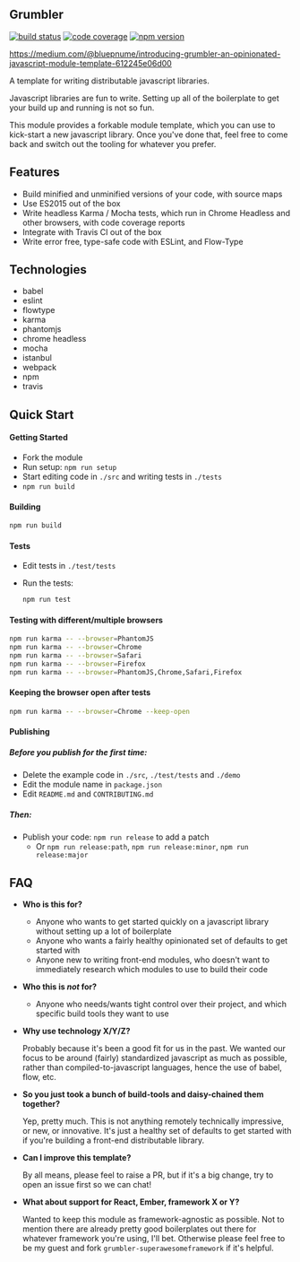 Grumbler
--------

[![build status][build-badge]][build]
[![code coverage][coverage-badge]][coverage]
[![npm version][version-badge]][package]

[build-badge]: https://img.shields.io/github/workflow/status/krakenjs/grumbler/build?logo=github&style=flat-square
[build]: https://github.com/krakenjs/grumbler/actions?query=workflow%3Abuild
[coverage-badge]: https://img.shields.io/codecov/c/github/krakenjs/grumbler.svg?style=flat-square
[coverage]: https://codecov.io/github/krakenjs/grumbler/
[version-badge]: https://img.shields.io/npm/v/grumbler.svg?style=flat-square
[package]: https://www.npmjs.com/package/grumbler

https://medium.com/@bluepnume/introducing-grumbler-an-opinionated-javascript-module-template-612245e06d00

A template for writing distributable javascript libraries.

Javascript libraries are fun to write. Setting up all of the boilerplate to get your build up and running is not so fun.

This module provides a forkable module template, which you can use to kick-start a new javascript library. Once you've done that, feel free to come back and switch out the tooling for whatever you prefer.

Features
--------

- Build minified and unminified versions of your code, with source maps
- Use ES2015 out of the box
- Write headless Karma / Mocha tests, which run in Chrome Headless and other browsers, with code coverage reports
- Integrate with Travis CI out of the box
- Write error free, type-safe code with ESLint, and Flow-Type

Technologies
------------

- babel
- eslint
- flowtype
- karma
- phantomjs
- chrome headless
- mocha
- istanbul
- webpack
- npm
- travis

Quick Start
-----------

#### Getting Started

- Fork the module
- Run setup: `npm run setup`
- Start editing code in `./src` and writing tests in `./tests`
- `npm run build`

#### Building

```bash
npm run build
```

#### Tests

- Edit tests in `./test/tests`
- Run the tests:

  ```bash
  npm run test
  ```

#### Testing with different/multiple browsers

```bash
npm run karma -- --browser=PhantomJS
npm run karma -- --browser=Chrome
npm run karma -- --browser=Safari
npm run karma -- --browser=Firefox
npm run karma -- --browser=PhantomJS,Chrome,Safari,Firefox
```

#### Keeping the browser open after tests

```bash
npm run karma -- --browser=Chrome --keep-open
```

#### Publishing

##### Before you publish for the first time:

- Delete the example code in `./src`, `./test/tests` and `./demo`
- Edit the module name in `package.json`
- Edit `README.md` and `CONTRIBUTING.md`

##### Then:

- Publish your code: `npm run release` to add a patch
  - Or `npm run release:path`, `npm run release:minor`, `npm run release:major`

FAQ
---

- **Who is this for?**
  - Anyone who wants to get started quickly on a javascript library without setting up a lot of boilerplate
  - Anyone who wants a fairly healthy opinionated set of defaults to get started with
  - Anyone new to writing front-end modules, who doesn't want to immediately research which modules to use to build their code

- **Who this is *not* for?**
  - Anyone who needs/wants tight control over their project, and which specific build tools they want to use

- **Why use technology X/Y/Z?**

  Probably because it's been a good fit for us in the past. We wanted our focus to be around (fairly) standardized
  javascript as much as possible, rather than compiled-to-javascript languages, hence the use of babel, flow, etc.

- **So you just took a bunch of build-tools and daisy-chained them together?**

  Yep, pretty much. This is not anything remotely technically impressive, or new, or innovative. It's just a healthy
  set of defaults to get started with if you're building a front-end distributable library.

- **Can I improve this template?**

  By all means, please feel to raise a PR, but if it's a big change, try to open an issue first so we can chat!

- **What about support for React, Ember, framework X or Y?**

  Wanted to keep this module as framework-agnostic as possible. Not to mention there are already pretty good boilerplates out there for whatever framework you're using, I'll bet. Otherwise please feel free to be my guest and fork `grumbler-superawesomeframework` if it's helpful.
